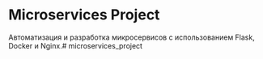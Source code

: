 # Microservices Project

Автоматизация и разработка микросервисов с использованием Flask, Docker и Nginx.# microservices_project
